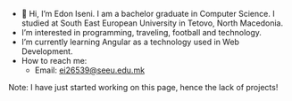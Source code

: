 - 👋 Hi, I’m Edon Iseni. I am a bachelor graduate in Computer Science.
     I studied at South East European University in Tetovo, North Macedonia.
- I’m interested in programming, traveling, football and technology.
- I’m currently learning Angular as a technology used in Web Development.
- How to reach me:
  - Email: ei26539@seeu.edu.mk

Note: I have just started working on this page, hence the lack of projects!
